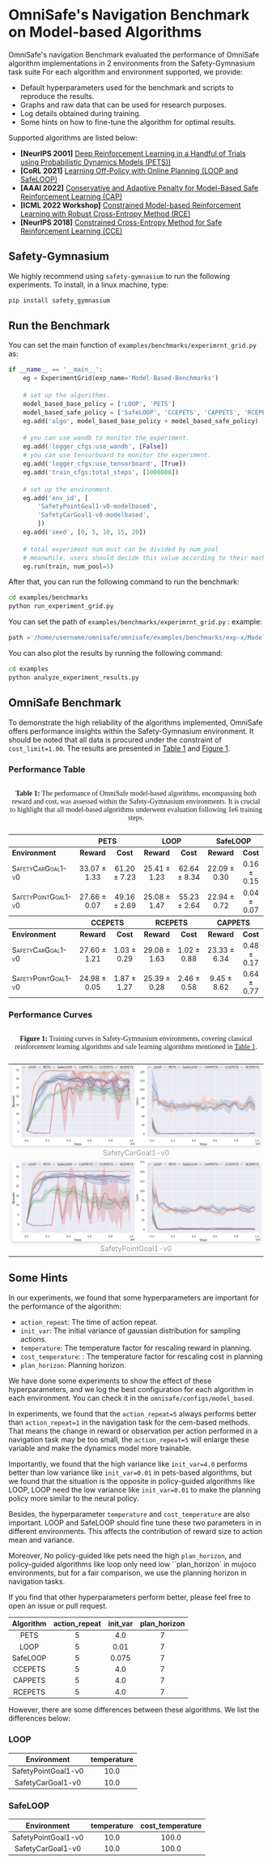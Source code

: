 # OmniSafe's Navigation Benchmark on Model-based Algorithms

OmniSafe's navigation Benchmark evaluated the performance of OmniSafe algorithm implementations in 2 environments from the Safety-Gymnasium task suite For each algorithm and environment supported, we provide:

- Default hyperparameters used for the benchmark and scripts to reproduce the results.
- Graphs and raw data that can be used for research purposes.
- Log details obtained during training.
- Some hints on how to fine-tune the algorithm for optimal results.

Supported algorithms are listed below:

- **[NeurIPS 2001]** [Deep Reinforcement Learning in a Handful of Trials using Probabilistic Dynamics Models (PETS))](https://arxiv.org/abs/1805.12114)
- **[CoRL 2021]** [Learning Off-Policy with Online Planning (LOOP and SafeLOOP)](https://arxiv.org/abs/2008.10066)
- **[AAAI 2022]** [Conservative and Adaptive Penalty for Model-Based Safe Reinforcement Learning (CAP)](https://arxiv.org/abs/2112.07701)
- **[ICML 2022 Workshop]** [Constrained Model-based Reinforcement Learning with Robust Cross-Entropy Method (RCE)](https://arxiv.org/abs/2010.07968)
- **[NeurIPS 2018]** [Constrained Cross-Entropy Method for Safe Reinforcement Learning (CCE)](https://proceedings.neurips.cc/paper/2018/hash/34ffeb359a192eb8174b6854643cc046-Abstract.html)

## Safety-Gymnasium

We highly recommend using ``safety-gymnasium`` to run the following experiments. To install, in a linux machine, type:

```bash
pip install safety_gymnasium
```

## Run the Benchmark

You can set the main function of ``examples/benchmarks/experimrnt_grid.py`` as:

```python
if __name__ == '__main__':
    eg = ExperimentGrid(exp_name='Model-Based-Benchmarks')

    # set up the algorithms.
    model_based_base_policy = ['LOOP', 'PETS']
    model_based_safe_policy = ['SafeLOOP', 'CCEPETS', 'CAPPETS', 'RCEPETS']
    eg.add('algo', model_based_base_policy + model_based_safe_policy)

    # you can use wandb to monitor the experiment.
    eg.add('logger_cfgs:use_wandb', [False])
    # you can use tensorboard to monitor the experiment.
    eg.add('logger_cfgs:use_tensorboard', [True])
    eg.add('train_cfgs:total_steps', [1000000])

    # set up the environment.
    eg.add('env_id', [
        'SafetyPointGoal1-v0-modelbased',
        'SafetyCarGoal1-v0-modelbased',
        ])
    eg.add('seed', [0, 5, 10, 15, 20])

    # total experiment num must can be divided by num_pool
    # meanwhile, users should decide this value according to their machine
    eg.run(train, num_pool=5)
```

After that, you can run the following command to run the benchmark:

```bash
cd examples/benchmarks
python run_experiment_grid.py
```

You can set the path of ``examples/benchmarks/experimrnt_grid.py`` :
example:

```python
path ='/home/username/omnisafe/omnisafe/examples/benchmarks/exp-x/Model-Based-Benchmarks'
```

You can also plot the results by running the following command:

```bash
cd examples
python analyze_experiment_results.py
```

## OmniSafe Benchmark

To demonstrate the high reliability of the algorithms implemented, OmniSafe offers performance insights within the Safety-Gymnasium environment. It should be noted that all data is procured under the constraint of `cost_limit=1.00`. The results are presented in <a href="#performance_model_based">Table 1</a> and <a href="#curve_model_based">Figure 1</a>.

### Performance Table

<table id="performance_model_based">
<thead>
<tr class="header">
<th style="text-align: left;"></th>
<th colspan="2" style="text-align: center;"><strong>PETS</strong></th>
<th colspan="2" style="text-align: center;"><strong>LOOP</strong></th>
<th colspan="2"
style="text-align: center;"><strong>SafeLOOP</strong></th>
</tr>
</thead>
<tbody>
<tr class="odd">
<td style="text-align: left;"><strong>Environment</strong></td>
<td style="text-align: center;"><strong>Reward</strong></td>
<td style="text-align: center;"><strong>Cost</strong></td>
<td style="text-align: center;"><strong>Reward</strong></td>
<td style="text-align: center;"><strong>Cost</strong></td>
<td style="text-align: center;"><strong>Reward</strong></td>
<td style="text-align: center;"><strong>Cost</strong></td>
</tr>
<tr class="even">
<td style="text-align: left;"><span
class="smallcaps">SafetyCarGoal1-v0</span></td>
<td style="text-align: center;">33.07 <span class="math inline">±</span>
1.33</td>
<td style="text-align: center;">61.20 <span class="math inline">±</span>
7.23</td>
<td style="text-align: center;">25.41 <span class="math inline">±</span>
1.23</td>
<td style="text-align: center;">62.64 <span class="math inline">±</span>
8.34</td>
<td style="text-align: center;">22.09 <span class="math inline">±</span>
0.30</td>
<td style="text-align: center;">0.16 <span class="math inline">±</span>
0.15</td>
</tr>
<tr class="odd">
<td style="text-align: left;"><span
class="smallcaps">SafetyPointGoal1-v0</span></td>
<td style="text-align: center;">27.66 <span class="math inline">±</span>
0.07</td>
<td style="text-align: center;">49.16 <span class="math inline">±</span>
2.69</td>
<td style="text-align: center;">25.08 <span class="math inline">±</span>
1.47</td>
<td style="text-align: center;">55.23 <span class="math inline">±</span>
2.64</td>
<td style="text-align: center;">22.94 <span class="math inline">±</span>
0.72</td>
<td style="text-align: center;">0.04 <span class="math inline">±</span>
0.07</td>
</tr>
<thead>
<tr class="header">
<th style="text-align: left;"></th>
<th colspan="2" style="text-align: center;"><strong>CCEPETS</strong></th>
<th colspan="2" style="text-align: center;"><strong>RCEPETS</strong></th>
<th colspan="2"
style="text-align: center;"><strong>CAPPETS</strong></th>
</tr>
</thead>
<tr class="odd">
<td style="text-align: left;"><strong>Environment</strong></td>
<td style="text-align: center;"><strong>Reward</strong></td>
<td style="text-align: center;"><strong>Cost</strong></td>
<td style="text-align: center;"><strong>Reward</strong></td>
<td style="text-align: center;"><strong>Cost</strong></td>
<td style="text-align: center;"><strong>Reward</strong></td>
<td style="text-align: center;"><strong>Cost</strong></td>
</tr>
<tr class="even">
<td style="text-align: left;"><span
class="smallcaps">SafetyCarGoal1-v0</span></td>
<td style="text-align: center;">27.60 <span class="math inline">±</span>
1.21</td>
<td style="text-align: center;">1.03 <span class="math inline">±</span>
0.29</td>
<td style="text-align: center;">29.08 <span class="math inline">±</span>
1.63</td>
<td style="text-align: center;">1.02 <span class="math inline">±</span>
0.88</td>
<td style="text-align: center;">23.33 <span class="math inline">±</span>
6.34</td>
<td style="text-align: center;">0.48 <span class="math inline">±</span>
0.17</td>
</tr>
<tr class="odd">
<td style="text-align: left;"><span
class="smallcaps">SafetyPointGoal1-v0</span></td>
<td style="text-align: center;">24.98 <span class="math inline">±</span>
0.05</td>
<td style="text-align: center;">1.87 <span class="math inline">±</span>
1.27</td>
<td style="text-align: center;">25.39 <span class="math inline">±</span>
0.28</td>
<td style="text-align: center;">2.46 <span class="math inline">±</span>
0.58</td>
<td style="text-align: center;">9.45 <span class="math inline">±</span>
8.62</td>
<td style="text-align: center;">0.64 <span class="math inline">±</span>
0.77</td>
</tr>
</tbody>
  <caption><p style="font-family: 'Times New Roman', Times, serif;"><b>Table 1:</b> The performance of OmniSafe model-based algorithms, encompassing both reward and cost, was assessed within the Safety-Gymnasium environments. It is crucial to highlight that all model-based algorithms underwent evaluation following 1e6 training steps.</p></caption>
</table>

### Performance Curves

<table id="curve_model_based">
  <tr>
    <td style="text-align:center">
      <img style="border-radius: 0.3125em; box-shadow: 0 2px 4px 0 rgba(34,36,38,.12),0 2px 10px 0 rgba(34,36,38,.08);" src="https://github.com/Gaiejj/omnisafe_benchmarks_cruve/blob/main/model-based/benchmarks/SafetyCarGoal1-v0-modelbased.png">
      <br>
      <div style="color:orange; border-bottom: 1px solid #d9d9d9; display: inline-block; color: #999; padding: 2px;">
        SafetyCarGoal1-v0
      </div>
    </td>
  </tr>
  <tr>
    <td style="text-align:center">
      <img style="border-radius: 0.3125em; box-shadow: 0 2px 4px 0 rgba(34,36,38,.12),0 2px 10px 0 rgba(34,36,38,.08);" src="https://github.com/Gaiejj/omnisafe_benchmarks_cruve/blob/main/model-based/benchmarks/SafetyPointGoal1-v0-modelbased.png">
      <br>
      <div style="color:orange; border-bottom: 1px solid #d9d9d9; display: inline-block; color: #999; padding: 2px;">
        SafetyPointGoal1-v0
      </div>
    </td>
  </tr>
  <caption><p style="font-family: 'Times New Roman', Times, serif;"><b>Figure 1:</b> Training curves in Safety-Gymnasium environments, covering classical reinforcement learning algorithms and safe learning algorithms mentioned in <a href="#performance_model_based">Table 1</a>.</p></caption>
</table>

## Some Hints

In our experiments, we found that some hyperparameters are important for the performance of the algorithm:

- ``action_repeat``: The time of action repeat.
- ``init_var``: The initial variance of gaussian distribution for sampling actions.
- ``temperature``: The temperature factor for rescaling reward in planning.
- ``cost_temperature``: : The temperature factor for rescaling cost in planning
- ``plan_horizon``: Planning horizon.

We have done some experiments to show the effect of these hyperparameters, and we log the best configuration for each algorithm in each environment. You can check it in the ``omnisafe/configs/model_based``.

In experiments, we found that the ``action_repeat=5`` always performs better than ``action_repeat=1`` in the navigation task for the cem-based methods. That means the change in reward or observation per action performed in a navigation task may be too small, the ``action_repeat=5`` will enlarge these variable and make the dynamics model more trainable.


Importantly, we found that the high variance like ``init_var=4.0`` performs better than low variance like ``init_var=0.01`` in pets-based algorithms, but we found that the situation is the opposite in policy-guided algorithms like LOOP, LOOP need the low variance like ``init_var=0.01`` to make the planning policy more similar to the neural policy.

Besides, the hyperparameter ``temperature`` and ``cost_temperature`` are also important. LOOP and SafeLOOP should fine tune these two parameters in in different environments. This affects the contribution of reward size to action mean and variance.

Moreover, No policy-guided like pets need the high ``plan_horizon``, and policy-guided algorithms like loop only need low ``plan_horizon` in mujoco environments, but for a fair comparison, we use the planning horizon in navigation tasks.

If you find that other hyperparameters perform better, please feel free to open an issue or pull request.

| Algorithm | action_repeat | init_var | plan_horizon |
| :-------: | :-----------: | :------: | :----------: |
|   PETS    |       5       |   4.0    |      7       |
|   LOOP    |       5       |   0.01   |      7       |
| SafeLOOP  |       5       |  0.075   |      7       |
|  CCEPETS  |       5       |   4.0    |      7       |
|  CAPPETS  |       5       |   4.0    |      7       |
|  RCEPETS  |       5       |   4.0    |      7       |

However, there are some differences between these algorithms. We list the differences below:

### LOOP

|     Environment     | temperature |
| :-----------------: | :---------: |
| SafetyPointGoal1-v0 |    10.0     |
|  SafetyCarGoal1-v0  |    10.0     |

### SafeLOOP

|     Environment     | temperature | cost_temperature |
| :-----------------: | :---------: | :--------------: |
| SafetyPointGoal1-v0 |    10.0     |      100.0       |
|  SafetyCarGoal1-v0  |    10.0     |      100.0       |
